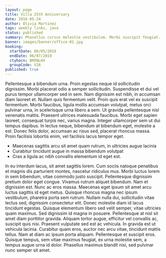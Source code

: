 ```yaml
---
layout: page
title: Villa 25th Anniversary
date: 2016-05-24
author: Olivia Martinez
tags: weekly links, java
status: published
summary: Phasellus cursus molestie vestibulum. Morbi suscipit feugiat.
banner: images/banner/office-01.jpg
booking:
  startDate: 06/05/2019
  endDate: 06/07/2019
  ctyhocn: BMINLHX
  groupCode: V2A
published: true
---
```

Pellentesque a bibendum urna. Proin egestas neque id sollicitudin dignissim. Morbi placerat odio a semper sollicitudin. Suspendisse et dui vel purus tempor ullamcorper sed in sem. Nam dignissim est nibh, in accumsan diam laoreet et. Nullam quis fermentum velit. Proin quis erat vel ex suscipit fermentum.
Morbi faucibus, ligula mollis accumsan volutpat, metus orci pulvinar urna, in scelerisque urna libero a sem. Ut gravida pellentesque nisl venenatis mattis. Praesent ultrices malesuada faucibus. Morbi eget sapien laoreet, consequat turpis nec, varius magna. Integer ullamcorper sem ut dui tempus dapibus. In lectus neque, bibendum at bibendum eget, molestie a est. Donec felis dolor, accumsan ac risus sed, placerat rhoncus massa. Proin facilisis lobortis enim, vel facilisis lacus tempor eget.

* Maecenas sagittis arcu sit amet quam rutrum, in ultricies augue lacinia
* Curabitur tincidunt augue in massa bibendum volutpat
* Cras a ligula ac nibh convallis elementum id eget est.

In eu interdum lacus, sit amet sagittis lorem. Cum sociis natoque penatibus et magnis dis parturient montes, nascetur ridiculus mus. Morbi luctus lorem in sem bibendum, vitae commodo justo suscipit. Pellentesque dignissim pretium dolor eget congue. Vivamus rutrum aliquet bibendum. Nam et dignissim est. Nunc ac eros massa. Maecenas eget ipsum sit amet arcu luctus sagittis id eget metus. Quisque rhoncus magna nec ipsum vestibulum, pharetra porta sem rutrum.
Nullam nulla dui, sollicitudin vitae lectus sed, dignissim consectetur elit. Donec molestie diam id lacus tincidunt egestas. Quisque elementum libero sed velit semper, vitae ultricies quam maximus. Sed dignissim id magna in posuere. Pellentesque at nisl sit amet diam porttitor gravida. Aliquam tortor augue, efficitur vel convallis ac, suscipit quis nisi. Praesent vulputate sed est ac vehicula. In gravida est ut vehicula lacinia. Curabitur quam eros, auctor nec arcu vitae, tincidunt mattis tellus. Nam at diam ac ipsum porta aliquam. Pellentesque et suscipit eros. Quisque tempus, sem vitae maximus feugiat, ex urna molestie sem, a tempus augue urna id dolor. Phasellus maximus blandit nisi, sed pulvinar nunc semper sit amet.
